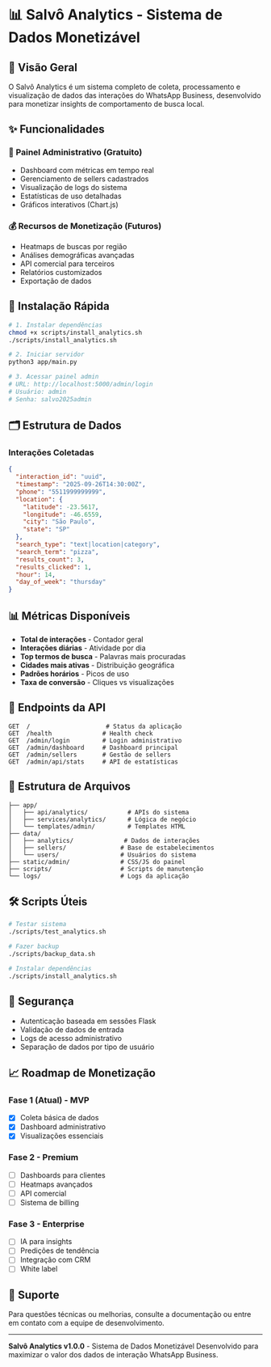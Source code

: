 # 📊 Salvô Analytics - Sistema de Dados Monetizável

## 🎯 Visão Geral

O Salvô Analytics é um sistema completo de coleta, processamento e visualização de dados das interações do WhatsApp Business, desenvolvido para monetizar insights de comportamento de busca local.

## ✨ Funcionalidades

### 🔧 Painel Administrativo (Gratuito)
- Dashboard com métricas em tempo real
- Gerenciamento de sellers cadastrados
- Visualização de logs do sistema
- Estatísticas de uso detalhadas
- Gráficos interativos (Chart.js)

### 💰 Recursos de Monetização (Futuros)
- Heatmaps de buscas por região
- Análises demográficas avançadas
- API comercial para terceiros
- Relatórios customizados
- Exportação de dados

## 🚀 Instalação Rápida

```bash
# 1. Instalar dependências
chmod +x scripts/install_analytics.sh
./scripts/install_analytics.sh

# 2. Iniciar servidor
python3 app/main.py

# 3. Acessar painel admin
# URL: http://localhost:5000/admin/login
# Usuário: admin
# Senha: salvo2025admin
```

## 🗂️ Estrutura de Dados

### Interações Coletadas
```json
{
  "interaction_id": "uuid",
  "timestamp": "2025-09-26T14:30:00Z",
  "phone": "5511999999999",
  "location": {
    "latitude": -23.5617,
    "longitude": -46.6559,
    "city": "São Paulo",
    "state": "SP"
  },
  "search_type": "text|location|category",
  "search_term": "pizza",
  "results_count": 3,
  "results_clicked": 1,
  "hour": 14,
  "day_of_week": "thursday"
}
```

## 📊 Métricas Disponíveis

- **Total de interações** - Contador geral
- **Interações diárias** - Atividade por dia
- **Top termos de busca** - Palavras mais procuradas
- **Cidades mais ativas** - Distribuição geográfica
- **Padrões horários** - Picos de uso
- **Taxa de conversão** - Cliques vs visualizações

## 🔧 Endpoints da API

```
GET  /                     # Status da aplicação
GET  /health              # Health check
GET  /admin/login         # Login administrativo
GET  /admin/dashboard     # Dashboard principal
GET  /admin/sellers       # Gestão de sellers
GET  /admin/api/stats     # API de estatísticas
```

## 📁 Estrutura de Arquivos

```
├── app/
│   ├── api/analytics/           # APIs do sistema
│   ├── services/analytics/      # Lógica de negócio
│   └── templates/admin/         # Templates HTML
├── data/
│   ├── analytics/              # Dados de interações
│   ├── sellers/               # Base de estabelecimentos
│   └── users/                 # Usuários do sistema
├── static/admin/              # CSS/JS do painel
├── scripts/                   # Scripts de manutenção
└── logs/                      # Logs da aplicação
```

## 🛠️ Scripts Úteis

```bash
# Testar sistema
./scripts/test_analytics.sh

# Fazer backup
./scripts/backup_data.sh

# Instalar dependências
./scripts/install_analytics.sh
```

## 🔐 Segurança

- Autenticação baseada em sessões Flask
- Validação de dados de entrada
- Logs de acesso administrativo
- Separação de dados por tipo de usuário

## 📈 Roadmap de Monetização

### Fase 1 (Atual) - MVP
- [x] Coleta básica de dados
- [x] Dashboard administrativo
- [x] Visualizações essenciais

### Fase 2 - Premium
- [ ] Dashboards para clientes
- [ ] Heatmaps avançados
- [ ] API comercial
- [ ] Sistema de billing

### Fase 3 - Enterprise
- [ ] IA para insights
- [ ] Predições de tendência
- [ ] Integração com CRM
- [ ] White label

## 🤝 Suporte

Para questões técnicas ou melhorias, consulte a documentação ou entre em contato com a equipe de desenvolvimento.

---

**Salvô Analytics v1.0.0** - Sistema de Dados Monetizável
Desenvolvido para maximizar o valor dos dados de interação WhatsApp Business.
